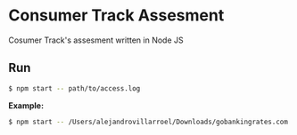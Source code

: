 # Consumer Track Assesment

Cosumer Track's assesment written in Node JS

## Run

```bash
$ npm start -- path/to/access.log
```

**Example:**

```bash
$ npm start -- /Users/alejandrovillarroel/Downloads/gobankingrates.com.access.log
```
